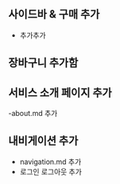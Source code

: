 ## 사이드바 & 구매 추가
- 추가추가

## 장바구니 추가함

## 서비스 소개 페이지 추가

-about.md 추가
## 내비게이션 추가
- navigation.md 추가
- 로그인 로그아웃 추가
